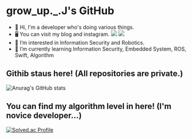 # grow_up._.J's GitHub

- 👋 Hi, I'm a developer who's doing various things. 
- 🖥️ You can visit my blog and instagram. <a href="https://velog.io/@addps5012" target="_blank"><img src="https://img.shields.io/badge/Velog-4A4A4A?style=flat-square&logo=Velog&logoColor=20C997"/></a> <a href="https://www.instagram.com/grow_up._.j/" target="_blank"><img src="https://img.shields.io/badge/Instagram-4A4A4A?style=flat-square&logo=Instagram&logoColor=E4405F"/></a>
- 👀 I’m interested in Information Security and Robotics.
- 🌱 I’m currently learning Information Security, Embedded System, ROS, Swift, Algorithm

## Githib staus here! (All repositories are private.)

![Anurag's GitHub stats](https://github-readme-stats.vercel.app/api?username=growJ-Developer&show_icons=true&theme=vue-dark) 

## You can find my algorithm level in here! (I'm novice developer...)

[![Solved.ac Profile](http://mazassumnida.wtf/api/v2/generate_badge?boj=byj2102)](https://solved.ac/byj2102/)
